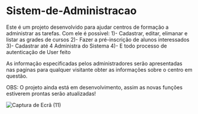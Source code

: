 # Sistem-de-Administracao
Este é um projeto desenvolvido para ajudar centros de formação a administrar as tarefas.
Com ele é possivel:
1)- Cadastrar, editar, elimanar e listar as grades de cursos 
2)- Fazer a pré-inscrição de alunos interessados
3)- Cadastrar até 4 Administra do Sistema
4)- E todo processo de autenticação de User feito


As informação especificadas pelos administradores serão apresentadas nas paginas para qualquer visitante obter as informações sobre o centro em questão.

OBS: O projeto ainda está em desenvolvimento, assim as novas funções estiverem prontas serão atualizadas!

![Captura de Ecrã (11)](https://user-images.githubusercontent.com/88463703/183387151-06947fc5-5167-42ab-9e34-62ea16e36aee.png)
